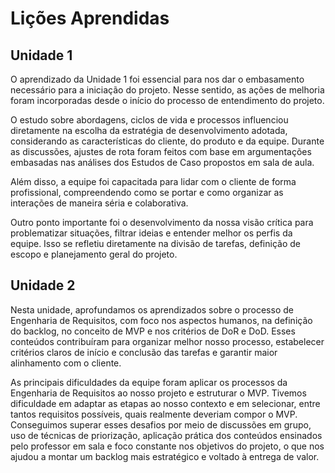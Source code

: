 # Lições Aprendidas

## Unidade 1

O aprendizado da Unidade 1 foi essencial para nos dar o embasamento necessário para a iniciação do projeto. Nesse sentido, as ações de melhoria foram incorporadas desde o início do processo de entendimento do projeto.

O estudo sobre abordagens, ciclos de vida e processos influenciou diretamente na escolha da estratégia de desenvolvimento adotada, considerando as características do cliente, do produto e da equipe. Durante as discussões, ajustes de rota foram feitos com base em argumentações embasadas nas análises dos Estudos de Caso propostos em sala de aula.

Além disso, a equipe foi capacitada para lidar com o cliente de forma profissional, compreendendo como se portar e como organizar as interações de maneira séria e colaborativa.

Outro ponto importante foi o desenvolvimento da nossa visão crítica para problematizar situações, filtrar ideias e entender melhor os perfis da equipe. Isso se refletiu diretamente na divisão de tarefas, definição de escopo e planejamento geral do projeto.

## Unidade 2
Nesta unidade, aprofundamos os aprendizados sobre o processo de Engenharia de Requisitos, com foco nos aspectos humanos, na definição do backlog, no conceito de MVP e nos critérios de DoR e DoD. Esses conteúdos contribuíram para organizar melhor nosso processo, estabelecer critérios claros de início e conclusão das tarefas e garantir maior alinhamento com o cliente.

As principais dificuldades da equipe foram aplicar os processos da Engenharia de Requisitos ao nosso projeto e estruturar o MVP. Tivemos dificuldade em adaptar as etapas ao nosso contexto e em selecionar, entre tantos requisitos possíveis, quais realmente deveriam compor o MVP. Conseguimos superar esses desafios por meio de discussões em grupo, uso de técnicas de priorização, aplicação prática dos conteúdos ensinados pelo professor em sala e foco constante nos objetivos do projeto, o que nos ajudou a montar um backlog mais estratégico e voltado à entrega de valor.



